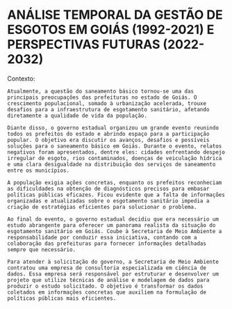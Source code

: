 # ANÁLISE TEMPORAL DA GESTÃO DE ESGOTOS EM GOIÁS (1992-2021) E PERSPECTIVAS FUTURAS (2022-2032)

Contexto:

	Atualmente, a questão do saneamento básico tornou-se uma das principais preocupações das prefeituras no estado de Goiás. O crescimento populacional, somado à urbanização acelerada, trouxe desafios para a infraestrutura de esgotamento sanitário, afetando diretamente a qualidade de vida da população.

	Diante disso, o governo estadual organizou um grande evento reunindo todos os prefeitos do estado e abrindo espaço para a participação popular. O objetivo era discutir os avanços, desafios e possíveis soluções para o saneamento básico em Goiás. Durante o evento, relatos negativos foram apresentados, dentre eles: cidades enfrentando despejo irregular de esgoto, rios contaminados, doenças de veiculação hídrica e uma clara desigualdade na distribuição dos serviços de saneamento entre os municípios.

	A população exigia ações concretas, enquanto os prefeitos reconheciam as dificuldades na obtenção de diagnósticos precisos para embasar políticas públicas eficazes. Ficou evidente que a falta de informações organizadas e atualizadas sobre o esgotamento sanitário impedia a criação de estratégias eficientes para solucionar o problema.

	Ao final do evento, o governo estadual decidiu que era necessário um estudo abrangente para oferecer um panorama realista da situação do esgotamento sanitário em Goiás. Coube à Secretaria de Meio Ambiente a responsabilidade por conduzir essa iniciativa, contando com a colaboração das prefeituras para fornecer informações detalhadas sempre que necessário.

	Para atender à solicitação do governo, a Secretaria de Meio Ambiente contratou uma empresa de consultoria especializada em ciência de dados. Essa empresa será responsável por estruturar e desenvolver um projeto que utilize técnicas de análise e modelagem de dados para produzir o estudo solicitado. O objetivo é transformar os dados coletados em informações concretas que auxiliem na formulação de políticas públicas mais eficientes.

